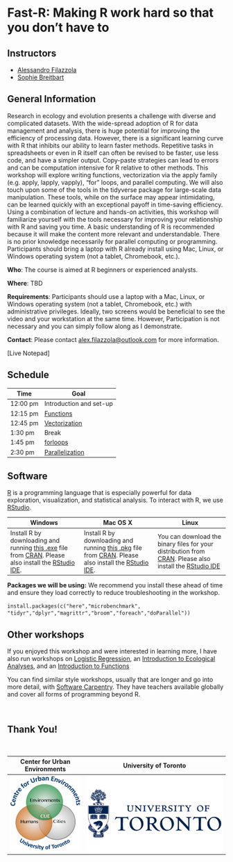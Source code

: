 # Fast-R: Making R work hard so that you don’t have to

## Instructors
- [Alessandro Filazzola](http://www.filazzola.info) 
- [Sophie Breitbart](https://sophiebreitbart.wordpress.com/)

## General Information

Research in ecology and evolution presents a challenge with diverse and complicated datasets. With the wide-spread adoption of R for data management and analysis, there is huge potential for improving the efficiency of processing data. However, there is a significant learning curve with R that inhibits our ability to learn faster methods. Repetitive tasks in spreadsheets or even in R itself can often be revised to be faster, use less code, and have a simpler output. Copy-paste strategies can lead to errors and can be computation intensive for R relative to other methods. This workshop will explore writing functions, vectorization via the apply family (e.g. apply, lapply, vapply), “for” loops, and parallel computing. We will also touch upon some of the tools in the tidyverse package for large-scale data manipulation. These tools, while on the surface may appear intimidating, can be learned quickly with an exceptional payoff in time-saving efficiency. Using a combination of lecture and hands-on activities, this workshop will familiarize yourself with the tools necessary for improving your relationship with R and saving you time. A basic understanding of R is recommended because it will make the content more relevant and understandable. There is no prior knowledge necessarily for parallel computing or programming. Participants should bring a laptop with R already install using Mac, Linux, or Windows operating system (not a tablet, Chromebook, etc.). 

**Who**: The course is aimed at R beginners or experienced analysts.

**Where**: TBD

**Requirements**: Participants should use a laptop with a Mac, Linux, or Windows operating system (not a tablet, Chromebook, etc.) with administrative privileges. Ideally, two screens would be beneficial to see the video and your workstation at the same time. However, Participation is not necessary and you can simply follow along as I demonstrate. 

**Contact**: Please contact alex.filazzola@outlook.com for more information.

[Live Notepad]


## Schedule


Time   | Goal
-------|------------
12:00 pm  | Introduction and set-up
12:15 pm | [Functions](Functions/Functions.html)
12:45 pm | [Vectorization](Vectorization/Vectorization.html)
1:30 pm | Break
1:45 pm  | [forloops](forloops/forloops.html)
2:30 pm  | [Parallelization](Parallelization/Parallelization.html)


## Software

[R](http://www.r-project.org/) is a programming language that is especially powerful for data exploration, visualization, and statistical analysis. To interact with R, we use [RStudio](http://www.rstudio.com/).


Windows        |   Mac OS  X   |      Linux
---------------|---------------|---------------
Install R by downloading and running [this .exe](http://cran.r-project.org/bin/windows/base/release.htm) file from [CRAN](http://cran.r-project.org/index.html). Please also install the [RStudio IDE](http://www.rstudio.com/ide/download/desktop).| Install R by downloading and running [this .pkg](http://cran.r-project.org/bin/macosx/R-latest.pkg) file from [CRAN](http://cran.r-project.org/index.html). Please also install the [RStudio IDE](http://www.rstudio.com/ide/download/desktop).|You can download the binary files for your distribution from [CRAN](http://cran.r-project.org/index.html). Please also install the [RStudio IDE](http://www.rstudio.com/ide/download/desktop)


**Packages we will be using:** We recommend you install these ahead of time and ensure they load correctly to reduce troubleshooting in the workshop. 
```{r eval= FALSE}
install.packages(c("here","microbenchmark", "tidyr","dplyr","magrittr","broom","foreach","doParallel"))

```



## Other workshops

If you enjoyed this workshop and were interested in learning more, I have also run workshops on [Logistic Regression](https://github.com/afilazzola/CUELogisticRegression), an [Introduction to Ecological Analyses](https://afilazzola.github.io/UoA.CommunityAnalyses.2018/), and an [Introduction to Functions](https://afilazzola.github.io/Intro2Functions/)

You can find similar style workshops, usually that are longer and go into more detail, with [Software Carpentry](https://software-carpentry.org/). They have teachers available globally and cover all forms of programming beyond R. 

<br>

## Thank You!

<br>

 Center for Urban Environments         |  University of Toronto
:-------------------------------------:|:-------------------------:
![](images/CUElogo.png)                |  ![](images/UoT.png)
 
